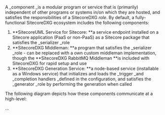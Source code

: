 A _component _is a modular program or service that is \(primarily\) independent of other programs or systems in/on which they are hosted, and satisfies the responsibilities of a SitecoreDXG _role_. By default, a fully-functional SitecoreDXG ecosystem includes the following components:

1. **SitecoreUML Service for Sitecore: **a service endpoint installed on a Sitecore application \(PaaS or non-PaaS\) as a Sitecore package that satisfies the _serializer _role
2. **SitecoreDXG Middleman: **a program that satisfies the _serializer _role - can be replaced with a own custom middleman implementation, though the **SitecoreDXG RabbitMQ Middleman **is included with SitecoreDXG for rapid setup and use
3. **SitecoreDXG Generation Service: **a node-based service \(installable as a Windows service\) that initializes and loads the _trigger _and _completion handlers _defined in the configuration, and satisfies the _generator _role by performing the generation when called

The following diagram depicts how these components communicate at a high-level:

...


